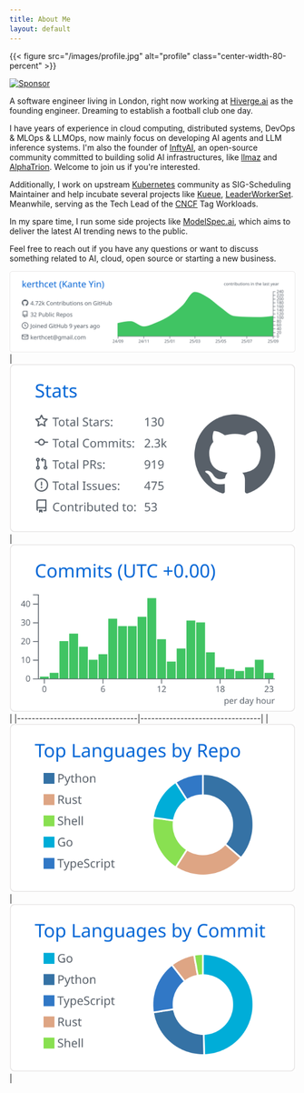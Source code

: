 ```yaml
---
title: About Me
layout: default
---
```


{{< figure src="/images/profile.jpg" alt="profile" class="center-width-80-percent" >}}

[![Sponsor](https://img.shields.io/badge/Sponsor-❤️-red)](https://github.com/sponsors/kerthcet)

A software engineer living in London, right now working at [Hiverge.ai](https://www.hiverge.ai/) as the founding engineer. Dreaming to establish a football club one day.

I have years of experience in cloud computing, distributed systems, DevOps & MLOps & LLMOps, now mainly focus on developing AI agents and LLM inference systems. I'm also the founder of [InftyAI](https://github.com/InftyAI), an open-source community committed to building solid AI infrastructures, like [llmaz](https://github.com/InftyAI/llmaz) and [AlphaTrion](https://github.com/InftyAI/alphatrion). Welcome to join us if you're interested.

Additionally, I work on upstream [Kubernetes](https://github.com/kubernetes/kubernetes) community as SIG-Scheduling Maintainer and help incubate several projects like [Kueue](https://github.com/kubernetes-sigs/kueue), [LeaderWorkerSet](https://github.com/kubernetes-sigs/lws). Meanwhile, serving as the Tech Lead of the [CNCF](https://www.cncf.io/) Tag Workloads.

In my spare time, I run some side projects like [ModelSpec.ai](https://modelspec.ai/), which aims to deliver the latest AI trending news to the public.

Feel free to reach out if you have any questions or want to discuss something related to AI, cloud, open source or starting a new business.

[![](https://raw.githubusercontent.com/kerthcet/profile-summary-card-output/master/profile-summary-card-output/github/0-profile-details.svg)](https://github.com/kerthcet)
| ![Image 3](https://raw.githubusercontent.com/kerthcet/profile-summary-card-output/master/profile-summary-card-output/github/3-stats.svg) | ![Image 4](https://raw.githubusercontent.com/kerthcet/profile-summary-card-output/master/profile-summary-card-output/github/4-productive-time.svg) |
|---------------------------------|---------------------------------|
| ![Image 1](https://raw.githubusercontent.com/kerthcet/profile-summary-card-output/master/profile-summary-card-output/github/1-repos-per-language.svg) | ![Image 2](https://raw.githubusercontent.com/kerthcet/profile-summary-card-output/master/profile-summary-card-output/github/2-most-commit-language.svg) |
